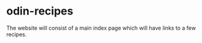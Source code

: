 # odin-recipes

The website will consist of a main index page which will have links to a few recipes. 